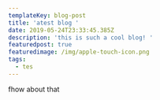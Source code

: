```yaml
---
templateKey: blog-post
title: 'atest blog '
date: 2019-05-24T23:33:45.385Z
description: 'this is such a cool blog! '
featuredpost: true
featuredimage: /img/apple-touch-icon.png
tags:
  - tes
---
```

fhow about that
